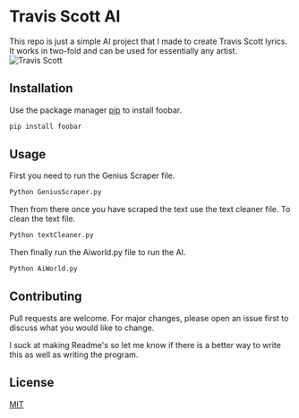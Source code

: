 # Travis Scott AI

This repo is just a simple AI project that I made to create Travis Scott lyrics. It works in two-fold and can be used for essentially any artist.
![Travis Scott](https://media.giphy.com/media/vFKqnCdLPNOKc/giphy.gif)



## Installation

Use the package manager [pip](https://pip.pypa.io/en/stable/) to install foobar.

```bash
pip install foobar
```

## Usage
First you need to run the Genius Scraper file. 
```python
Python GeniusScraper.py
```
Then from there once you have scraped the text use the text cleaner file. To clean the text file.
```python
Python textCleaner.py
``` 
Then finally run the Aiworld.py file to run the AI.
```python
Python AiWorld.py
```

## Contributing
Pull requests are welcome. For major changes, please open an issue first to discuss what you would like to change.

I suck at making Readme's so let me know if there is a better way to write this as well as writing the program.
## License
[MIT](https://choosealicense.com/licenses/mit/)
